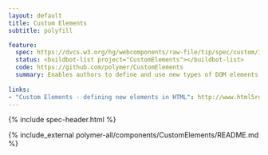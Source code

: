 ```yaml
---
layout: default
title: Custom Elements
subtitle: polyfill

feature:
  spec: https://dvcs.w3.org/hg/webcomponents/raw-file/tip/spec/custom/index.html
  status: <buildbot-list project="CustomElements"></buildbot-list>
  code: https://github.com/polymer/CustomElements
  summary: Enables authors to define and use new types of DOM elements in a document.
  
links:
- "Custom Elements - defining new elements in HTML": http://www.html5rocks.com/en/tutorials/webcomponents/customelements/
---
```


{% include spec-header.html %}


{% include_external polymer-all/components/CustomElements/README.md %}
